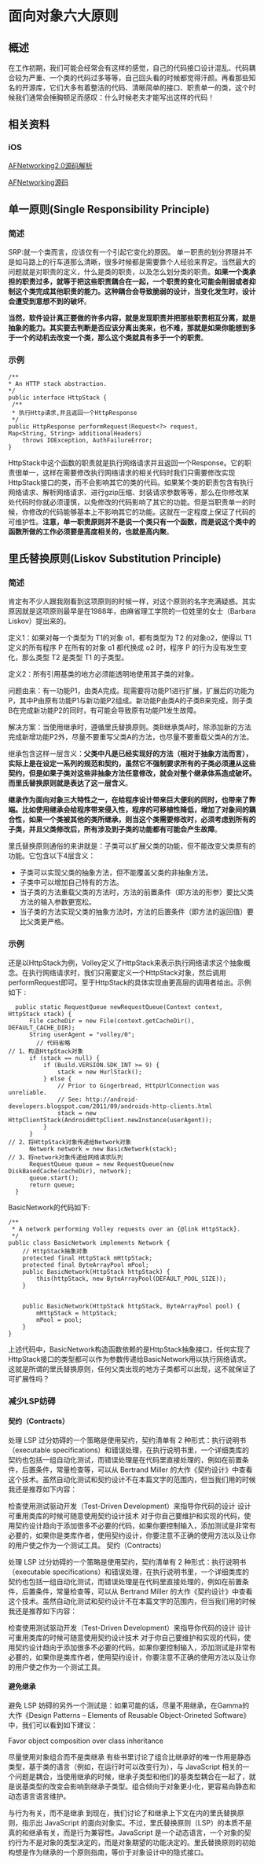 # 面向对象六大原则

## 概述
在工作初期，我们可能会经常会有这样的感觉，自己的代码接口设计混乱、代码耦合较为严重、一个类的代码过多等等，自己回头看的时候都觉得汗颜。再看那些知名的开源库，它们大多有着整洁的代码、清晰简单的接口、职责单一的类，这个时候我们通常会捶胸顿足而感叹：什么时候老夫才能写出这样的代码！


## 相关资料

### iOS
[AFNetworking2.0源码解析](http://blog.cnbang.net/tech/2320/)

[AFNetworking源码](https://github.com/AFNetworking/AFNetworking)

## 单一原则(Single Responsibility Principle)
### 简述
SRP:就一个类而言，应该仅有一个引起它变化的原因。
单一职责的划分界限并不是如马路上的行车道那么清晰，很多时候都是需要靠个人经验来界定。当然最大的问题就是对职责的定义，什么是类的职责，以及怎么划分类的职责。**如果一个类承担的职责过多，就等于把这些职责耦合在一起，一个职责的变化可能会削弱或者抑制这个类完成其他职责的能力。这种耦合会导致脆弱的设计，当变化发生时，设计会遭受到意想不到的破坏**。

**当然，软件设计真正要做的许多内容，就是发现职责并把那些职责相互分离，就是抽象的能力。其实要去判断是否应该分离出类来，也不难，那就是如果你能想到多于一个的动机去改变一个类，那么这个类就具有多于一个的职责**。

### 示例
    /**
    * An HTTP stack abstraction.
    */
    public interface HttpStack {
     /**
     * 执行Http请求,并且返回一个HttpResponse
     */ 
    public HttpResponse performRequest(Request<?> request,         Map<String, String> additionalHeaders)
        throws IOException, AuthFailureError;
    }
    
HttpStack中这个函数的职责就是执行网络请求并且返回一个Response。它的职责很单一，这样在需要修改执行网络请求的相关代码时我们只需要修改实现HttpStack接口的类，而不会影响其它的类的代码。如果某个类的职责包含有执行网络请求、解析网络请求、进行gzip压缩、封装请求参数等等，那么在你修改某处代码时你就必须谨慎，以免修改的代码影响了其它的功能。但是当职责单一的时候，你修改的代码能够基本上不影响其它的功能。这就在一定程度上保证了代码的可维护性。**注意，单一职责原则并不是说一个类只有一个函数，而是说这个类中的函数所做的工作必须要是高度相关的，也就是高内聚**。

## 里氏替换原则(Liskov Substitution Principle)
### 简述
肯定有不少人跟我刚看到这项原则的时候一样，对这个原则的名字充满疑惑。其实原因就是这项原则最早是在1988年，由麻省理工学院的一位姓里的女士（Barbara Liskov）提出来的。

定义1：如果对每一个类型为 T1的对象 o1，都有类型为 T2 的对象o2，使得以 T1定义的所有程序 P 在所有的对象 o1 都代换成 o2 时，程序 P 的行为没有发生变化，那么类型 T2 是类型 T1 的子类型。

定义2：所有引用基类的地方必须能透明地使用其子类的对象。

问题由来：有一功能P1，由类A完成。现需要将功能P1进行扩展，扩展后的功能为P，其中P由原有功能P1与新功能P2组成。新功能P由类A的子类B来完成，则子类B在完成新功能P2的同时，有可能会导致原有功能P1发生故障。

解决方案：当使用继承时，遵循里氏替换原则。类B继承类A时，除添加新的方法完成新增功能P2外，尽量不要重写父类A的方法，也尽量不要重载父类A的方法。

继承包含这样一层含义：**父类中凡是已经实现好的方法（相对于抽象方法而言），实际上是在设定一系列的规范和契约，虽然它不强制要求所有的子类必须遵从这些契约，但是如果子类对这些非抽象方法任意修改，就会对整个继承体系造成破坏。而里氏替换原则就是表达了这一层含义**。

**继承作为面向对象三大特性之一，在给程序设计带来巨大便利的同时，也带来了弊端。比如使用继承会给程序带来侵入性，程序的可移植性降低，增加了对象间的耦合性，如果一个类被其他的类所继承，则当这个类需要修改时，必须考虑到所有的子类，并且父类修改后，所有涉及到子类的功能都有可能会产生故障**。

里氏替换原则通俗的来讲就是：子类可以扩展父类的功能，但不能改变父类原有的功能。它包含以下4层含义：

* 子类可以实现父类的抽象方法，但不能覆盖父类的非抽象方法。
* 子类中可以增加自己特有的方法。
* 当子类的方法重载父类的方法时，方法的前置条件（即方法的形参）要比父类方法的输入参数更宽松。
* 当子类的方法实现父类的抽象方法时，方法的后置条件（即方法的返回值）要比父类更严格。

### 示例

还是以HttpStack为例，Volley定义了HttpStack来表示执行网络请求这个抽象概念。在执行网络请求时，我们只需要定义一个HttpStack对象，然后调用performRequest即可。至于HttpStack的具体实现由更高层的调用者给出。示例如下 :
```
  public static RequestQueue newRequestQueue(Context context, HttpStack stack) {
      File cacheDir = new File(context.getCacheDir(), DEFAULT_CACHE_DIR);
      String userAgent = "volley/0";
		// 代码省略
// 1、构造HttpStack对象
      if (stack == null) {
          if (Build.VERSION.SDK_INT >= 9) {
              stack = new HurlStack();
          } else {
              // Prior to Gingerbread, HttpUrlConnection was unreliable.
              // See: http://android-developers.blogspot.com/2011/09/androids-http-clients.html
              stack = new HttpClientStack(AndroidHttpClient.newInstance(userAgent));
          }
      }
// 2、将HttpStack对象传递给Network对象
      Network network = new BasicNetwork(stack);
// 3、将network对象传递给网络请求队列
      RequestQueue queue = new RequestQueue(new DiskBasedCache(cacheDir), network);
      queue.start();
      return queue;
  }
```
     
 BasicNetwork的代码如下:

```
/**
 * A network performing Volley requests over an {@link HttpStack}.
 */
public class BasicNetwork implements Network {
	// HttpStack抽象对象
    protected final HttpStack mHttpStack;
    protected final ByteArrayPool mPool;
    public BasicNetwork(HttpStack httpStack) {
        this(httpStack, new ByteArrayPool(DEFAULT_POOL_SIZE));
    }
    
    
    public BasicNetwork(HttpStack httpStack, ByteArrayPool pool) {
        mHttpStack = httpStack;
        mPool = pool;
    }
}
```
上述代码中，BasicNetwork构造函数依赖的是HttpStack抽象接口，任何实现了HttpStack接口的类型都可以作为参数传递给BasicNetwork用以执行网络请求。这就是所谓的里氏替换原则，任何父类出现的地方子类都可以出现，这不就保证了可扩展性吗？

### 减少LSP妨碍
#### 契约（Contracts）

处理 LSP 过分妨碍的一个策略是使用契约，契约清单有 2 种形式：执行说明书（executable specifications）和错误处理，在执行说明书里，一个详细类库的契约也包括一组自动化测试，而错误处理是在代码里直接处理的，例如在前置条件，后置条件，常量检查等，可以从 Bertrand Miller 的大作《契约设计》中查看这个技术。虽然自动化测试和契约设计不在本篇文字的范围内，但当我们用的时候我还是推荐如下内容：

检查使用测试驱动开发（Test-Driven Development）来指导你代码的设计
设计可重用类库的时候可随意使用契约设计技术
对于你自己要维护和实现的代码，使用契约设计趋向于添加很多不必要的代码，如果你要控制输入，添加测试是非常有必要的，如果你是类库作者，使用契约设计，你要注意不正确的使用方法以及让你的用户使之作为一个测试工具。
契约（Contracts）

处理 LSP 过分妨碍的一个策略是使用契约，契约清单有 2 种形式：执行说明书（executable specifications）和错误处理，在执行说明书里，一个详细类库的契约也包括一组自动化测试，而错误处理是在代码里直接处理的，例如在前置条件，后置条件，常量检查等，可以从 Bertrand Miller 的大作《契约设计》中查看这个技术。虽然自动化测试和契约设计不在本篇文字的范围内，但当我们用的时候我还是推荐如下内容：

检查使用测试驱动开发（Test-Driven Development）来指导你代码的设计
设计可重用类库的时候可随意使用契约设计技术
对于你自己要维护和实现的代码，使用契约设计趋向于添加很多不必要的代码，如果你要控制输入，添加测试是非常有必要的，如果你是类库作者，使用契约设计，你要注意不正确的使用方法以及让你的用户使之作为一个测试工具。

#### 避免继承

避免 LSP 妨碍的另外一个测试是：如果可能的话，尽量不用继承，在Gamma的大作《Design Patterns – Elements of Reusable Object-Orineted Software》中，我们可以看到如下建议：

Favor object composition over class inheritance

尽量使用对象组合而不是类继承
有些书里讨论了组合比继承好的唯一作用是静态类型，基于类的语言（例如，在运行时可以改变行为），与 JavaScript 相关的一个问题是耦合，当使用继承的时候，继承子类型和他们的基类型耦合在一起了，就是说基类型的改变会影响到继承子类型。组合倾向于对象更小化，更容易向静态和动态语言语言维护。

与行为有关，而不是继承
到现在，我们讨论了和继承上下文在内的里氏替换原则，指示出 JavaScript 的面向对象实。不过，里氏替换原则（LSP）的本质不是真的和继承有关，而是行为兼容性。JavaScript 是一个动态语言，一个对象的契约行为不是对象的类型决定的，而是对象期望的功能决定的。里氏替换原则的初始构想是作为继承的一个原则指南，等价于对象设计中的隐式接口。

